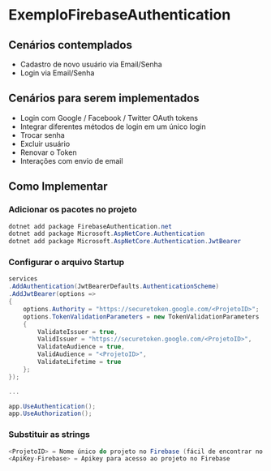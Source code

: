 # ExemploFirebaseAuthentication

## Cenários contemplados
* Cadastro de novo usuário via Email/Senha
* Login via Email/Senha

## Cenários para serem implementados
* Login com Google / Facebook / Twitter OAuth tokens
* Integrar diferentes métodos de login em um único login
* Trocar senha
* Excluir usuário
* Renovar o Token
* Interações com envio de email

## Como Implementar
### Adicionar os pacotes no projeto
```csharp
dotnet add package FirebaseAuthentication.net
dotnet add package Microsoft.AspNetCore.Authentication
dotnet add package Microsoft.AspNetCore.Authentication.JwtBearer
```

### Configurar o arquivo Startup
```csharp
services
.AddAuthentication(JwtBearerDefaults.AuthenticationScheme)
.AddJwtBearer(options =>
{
    options.Authority = "https://securetoken.google.com/<ProjetoID>";
    options.TokenValidationParameters = new TokenValidationParameters
    {
        ValidateIssuer = true,
        ValidIssuer = "https://securetoken.google.com/<ProjetoID>",
        ValidateAudience = true,
        ValidAudience = "<ProjetoID>",
        ValidateLifetime = true
    };
});

...

app.UseAuthentication();
app.UseAuthorization();
```

### Substituir as strings
```csharp
<ProjetoID> = Nome único do projeto no Firebase (fácil de encontrar no link do projeto: https://ProjetoID.firebaseio.com/)
<ApiKey-Firebase> = Apikey para acesso ao projeto no Firebase
```
